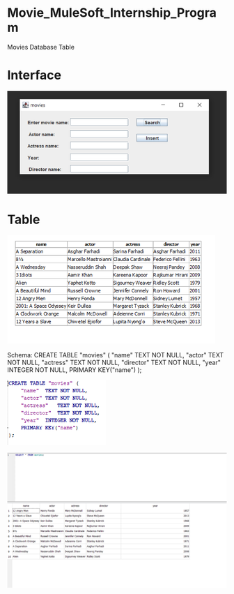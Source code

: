 # Movie_MuleSoft_Internship_Program
Movies Database Table

 # Interface
  ![Interface](https://github.com/mhmdrameez/movie_temp_table/blob/a3b89031c40ead444738051bba86b812c47be959/Model.PNG)
  
  
   # Table
 ![Table](https://github.com/mhmdrameez/movie_temp_table/blob/78bb7f2ee8d66a92b4307182d4c524a6306cd197/Table.PNG)


Schema:
  CREATE TABLE "movies" (
	  "name"	TEXT NOT NULL,
	  "actor"	TEXT NOT NULL,
	  "actress"	TEXT NOT NULL,
	  "director"	TEXT NOT NULL,
	  "year"	INTEGER NOT NULL,
	PRIMARY KEY("name")
  );
  
![Schema](https://github.com/mhmdrameez/movie_temp_table/blob/45f29a3bf4ea707a8be3499653ce8a6374c8b27a/schema.PNG)
  
 



 ![Table](https://github.com/mhmdrameez/movie_temp_table/blob/ce8841e4d7158874edbc74b94843212a7317e455/selecttable..PNG)
 
 
 
 
